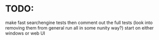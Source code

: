 TODO:
=====

make fast searchengine tests then comment out the full tests (look into removing them from general run all in some nunity way?)
start on either windows or web UI
